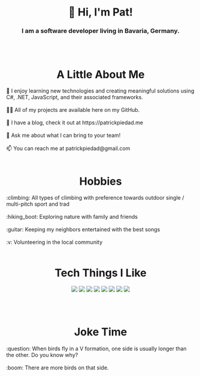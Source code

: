 <h1 align="center"> 👋 Hi, I'm Pat! </h1>
<h3 align="center"> I am a software developer living in Bavaria, Germany. </h3>
<br></br>
<h1 align="center"> A Little About Me </h1> 
🌱 I enjoy learning new technologies and creating meaningful solutions using C#, .NET, JavaScript, and their associated frameworks.
<br></br>
👨‍💻 All of my projects are available here on my GitHub.
<br></br>
📝 I have a blog, check it out at https://patrickpiedad.me
<br></br>
💬 Ask me about what I can bring to your team!
<br></br>
📫 You can reach me at patrickpiedad@gmail.com
<br></br>

<h1 align="center"> Hobbies </h1>
:climbing: All types of climbing with preference towards outdoor single / multi-pitch sport and trad
<br></br>
:hiking_boot: Exploring nature with family and friends
<br></br>
:guitar: Keeping my neighbors entertained with the best songs
<br></br>
:v: Volunteering in the local community
<br></br>

<h1 align="center"> Tech Things I Like </h1>

<p align="center">
  <img src="https://img.shields.io/badge/JavaScript-F7DF1E?style=for-the-badge&logo=javascript&logoColor=black"/>
  <img src="https://img.shields.io/badge/C%23-239120?style=for-the-badge&logo=c-sharp&logoColor=white"/>
  <img src="https://img.shields.io/badge/.NET-5C2D91?style=for-the-badge&logo=.net&logoColor=white"/>
  <img src="https://img.shields.io/badge/blazor-%235C2D91.svg?style=for-the-badge&logo=blazor&logoColor=white"/>
  <img src="https://img.shields.io/badge/astro-%232C2052.svg?style=for-the-badge&logo=astro&logoColor=white"/>
  <img src="https://img.shields.io/badge/Netlify-00C7B7?style=for-the-badge&logo=netlify&logoColor=white"/>
  <img src="https://img.shields.io/badge/Microsoft_Azure-0089D6?style=for-the-badge&logo=microsoft-azure&logoColor=white"/>
  <img src="https://img.shields.io/badge/AWS-%23FF9900.svg?style=for-the-badge&logo=amazon-aws&logoColor=white"/>
  <!-- <img src="https://img.shields.io/badge/GitHub-100000?style=for-the-badge&logo=github&logoColor=white"/> -->
  <!-- <img src="https://img.shields.io/badge/Node.js-43853D?style=for-the-badge&logo=node.js&logoColor=white"/> -->
  <!-- <img src="https://img.shields.io/badge/React-20232A?style=for-the-badge&logo=react&logoColor=61DAFB"/> -->
  <!-- <img src="https://img.shields.io/badge/MongoDB-4EA94B?style=for-the-badge&logo=mongodb&logoColor=white"/> -->
  <!-- <img src="https://img.shields.io/badge/PostgreSQL-316192?style=for-the-badge&logo=postgresql&logoColor=white"/> -->
</p>
<br></br>

<h1 align="center"> Joke Time </h1>
:question: When birds fly in a V formation, one side is usually longer than the other. Do you know why?
<br></br>
:boom: There are more birds on that side.
